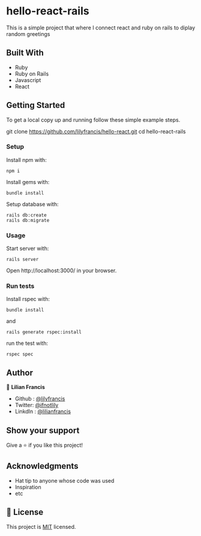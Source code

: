 # hello-react-rails
This is a simple project that where I connect react and ruby on rails to diplay random greetings

## Built With

- Ruby
- Ruby on Rails
- Javascript
- React
## Getting Started

To get a local copy up and running follow these simple example steps.

git clone https://github.com/lilyfrancis/hello-react.git
cd hello-react-rails

### Setup

Install npm with:

```
npm i
```
Install gems with:

```
bundle install
```
Setup database with:

```
rails db:create
rails db:migrate
```
### Usage

Start server with:

```
rails server
```

Open http://localhost:3000/ in your browser.

### Run tests

Install rspec with:

```
bundle install
```

and

```
rails generate rspec:install
```

run the test with:

```
rspec spec
```

## Author

👤 **Lilian Francis**

- Github : [@lilyfrancis](https://github.com/lilyfrancis)
- Twitter: [@ifnotlily](https://twitter.com/ifnotlily)
- LinkdIn : [@lilianfrancis](https://www.linkedin.com/in/lilianfrancis/)

## Show your support

Give a ⭐️ if you like this project!


## Acknowledgments

- Hat tip to anyone whose code was used
- Inspiration
- etc

## 📝 License

This project is [MIT](./MIT.md) licensed.
